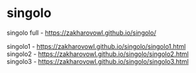 # singolo

singolo full - https://zakharovowl.github.io/singolo/

singolo1 - https://zakharovowl.github.io/singolo/singolo1.html  
singolo2 - https://zakharovowl.github.io/singolo/singolo2.html  
singolo3 - https://zakharovowl.github.io/singolo/singolo3.html  
